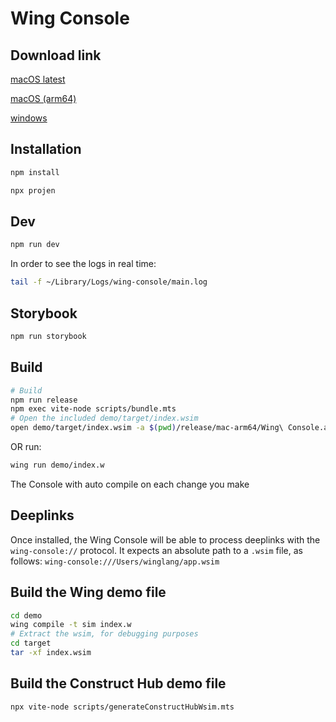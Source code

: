 # Wing Console

## Download link

[macOS latest](https://wing-console.s3.amazonaws.com/wing-console.dmg)

[macOS (arm64)](https://wing-console.s3.amazonaws.com/wing-console-arm64.dmg)

[windows](https://wing-console.s3.amazonaws.com/wing-console.exe)

## Installation

```sh
npm install

npx projen
```

## Dev

```sh
npm run dev
```

In order to see the logs in real time:

```sh
tail -f ~/Library/Logs/wing-console/main.log
```

## Storybook

```sh
npm run storybook
```

## Build

```sh
# Build
npm run release
npm exec vite-node scripts/bundle.mts
# Open the included demo/target/index.wsim
open demo/target/index.wsim -a $(pwd)/release/mac-arm64/Wing\ Console.app
```

OR run:

```sh
wing run demo/index.w
```

The Console with auto compile on each change you make

## Deeplinks

Once installed, the Wing Console will be able to process deeplinks with the `wing-console://` protocol. It expects an absolute path to a `.wsim` file, as follows: `wing-console:///Users/winglang/app.wsim`

## Build the Wing demo file

```sh
cd demo
wing compile -t sim index.w
# Extract the wsim, for debugging purposes
cd target
tar -xf index.wsim
```

## Build the Construct Hub demo file

```sh
npx vite-node scripts/generateConstructHubWsim.mts
```
